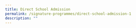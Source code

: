 ```yaml
---
title: Direct School Admission
permalink: /signature-programmes/direct-school-admission-1
description: ""
---
```

